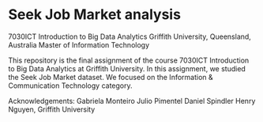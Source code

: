 # Seek Job Market analysis
7030ICT Introduction to Big Data Analytics
Griffith University, Queensland, Australia
Master of Information Technology 

This repository is the final assignment of the course 7030ICT Introduction to Big Data Analytics at Griffith University. In this assignment, we studied the Seek Job Market dataset. We focused on the Information & Communication Technology category. 

<p>Acknowledgements: 
Gabriela Monteiro
Julio Pimentel
Daniel Spindler
Henry Nguyen, Griffith University </p>
